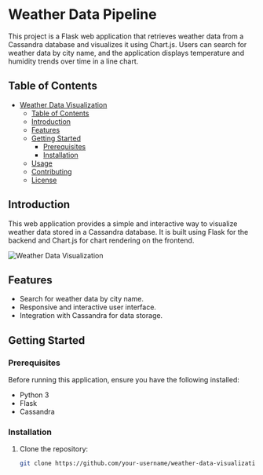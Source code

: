 # Weather Data Pipeline

This project is a Flask web application that retrieves weather data from a Cassandra database and visualizes it using Chart.js. Users can search for weather data by city name, and the application displays temperature and humidity trends over time in a line chart.

## Table of Contents

- [Weather Data Visualization](#weather-data-visualization)
  - [Table of Contents](#table-of-contents)
  - [Introduction](#introduction)
  - [Features](#features)
  - [Getting Started](#getting-started)
    - [Prerequisites](#prerequisites)
    - [Installation](#installation)
  - [Usage](#usage)
  - [Contributing](#contributing)
  - [License](#license)

## Introduction

This web application provides a simple and interactive way to visualize weather data stored in a Cassandra database. It is built using Flask for the backend and Chart.js for chart rendering on the frontend.

![Weather Data Visualization](screenshot.png)

## Features

- Search for weather data by city name.
- Responsive and interactive user interface.
- Integration with Cassandra for data storage.

## Getting Started

### Prerequisites

Before running this application, ensure you have the following installed:

- Python 3
- Flask
- Cassandra

### Installation

1. Clone the repository:
   ```bash
   git clone https://github.com/your-username/weather-data-visualization.git
